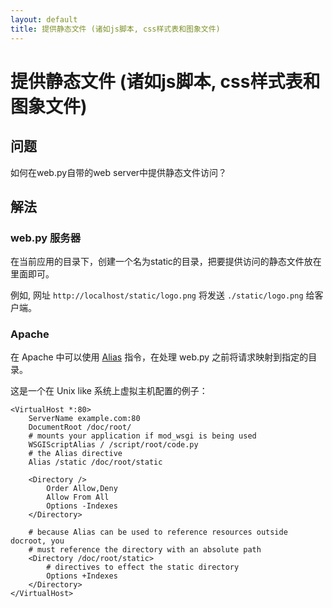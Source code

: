 ```yaml
---
layout: default
title: 提供静态文件 (诸如js脚本, css样式表和图象文件)
---
```


# 提供静态文件 (诸如js脚本, css样式表和图象文件)

## 问题
如何在web.py自带的web server中提供静态文件访问？

## 解法

### web.py 服务器
在当前应用的目录下，创建一个名为static的目录，把要提供访问的静态文件放在里面即可。

例如, 网址 `http://localhost/static/logo.png` 将发送 `./static/logo.png` 给客户端。

### Apache
在 Apache 中可以使用 [Alias](http://httpd.apache.org/docs/2.2/mod/mod_alias.html#alias) 指令，在处理 web.py 之前将请求映射到指定的目录。

这是一个在 Unix like 系统上虚拟主机配置的例子：

    <VirtualHost *:80>
        ServerName example.com:80
        DocumentRoot /doc/root/
        # mounts your application if mod_wsgi is being used
        WSGIScriptAlias / /script/root/code.py
        # the Alias directive
        Alias /static /doc/root/static

        <Directory />
            Order Allow,Deny
            Allow From All
            Options -Indexes
        </Directory>

        # because Alias can be used to reference resources outside docroot, you
        # must reference the directory with an absolute path
        <Directory /doc/root/static>
            # directives to effect the static directory
            Options +Indexes
        </Directory>
    </VirtualHost>
